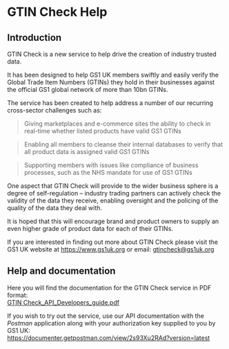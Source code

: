 # GTIN Check Help

## Introduction
GTIN Check is a new service to help drive the creation of industry trusted data.

It has been designed to help GS1 UK members swiftly and easily verify the Global Trade Item Numbers (GTINs) they hold in their businesses against the official GS1 global network of more than 10bn GTINs.

The service has been created to help address a number of our recurring cross-sector challenges such as:

> Giving marketplaces and e-commerce sites the ability to check in real-time whether listed products have valid GS1 GTINs

> Enabling all members to cleanse their internal databases to verify that all product data is assigned valid GS1 GTINs

> Supporting members with issues like compliance of business processes, such as the NHS mandate for use of GS1 GTINs

One aspect that GTIN Check will provide to the wider business sphere is a degree of self-regulation – industry trading partners can actively check the validity of the data they receive, enabling oversight and the policing of the quality of the data they deal with.

It is hoped that this will encourage brand and product owners to supply an even higher grade of product data for each of their GTINs.

If you are interested in finding out more about GTIN Check please visit the GS1 UK website at https://www.gs1uk.org or email: gtincheck@gs1uk.org


## Help and documentation

Here you will find the documentation for the GTIN Check service in PDF format:<br>
[GTIN Check_API_Developers_guide.pdf](GTIN%20Check_API_Developers_guide.pdf)

If you wish to try out the service, use our API documentation with the <i>Postman</i> application along with your authorization key supplied
to you by GS1 UK:<br>
https://documenter.getpostman.com/view/2s93Xu2RAd?version=latest
